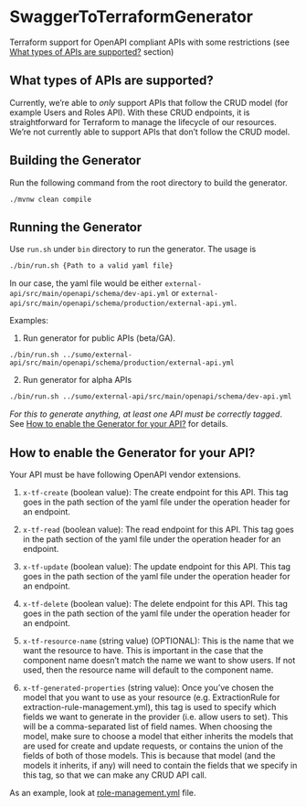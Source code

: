 # SwaggerToTerraformGenerator
Terraform support for OpenAPI compliant APIs with some restrictions (see [What types of APIs are supported?](#what-types-of-apis-are-supported) section)


## What types of APIs are supported?
Currently, we’re able to _only_ support APIs that follow the CRUD model (for example Users and Roles API). With these CRUD endpoints, it is straightforward for Terraform to manage the lifecycle of our resources. We’re not currently able to support APIs that don’t follow the CRUD model.


## Building the Generator
Run the following command from the root directory to build the generator. 
```
./mvnw clean compile
```

## Running the Generator
Use `run.sh` under `bin` directory to run the generator. The usage is
```bash
./bin/run.sh {Path to a valid yaml file}  
```
In our case, the yaml file would be either `external-api/src/main/openapi/schema/dev-api.yml` or `external-api/src/main/openapi/schema/production/external-api.yml`.

Examples:
1. Run generator for public APIs (beta/GA).
  ```
  ./bin/run.sh ../sumo/external-api/src/main/openapi/schema/production/external-api.yml
  ```
2. Run generator for alpha APIs
  ```bash
  ./bin/run.sh ../sumo/external-api/src/main/openapi/schema/dev-api.yml
  ```

_For this to generate anything, at least one API must be correctly tagged_. See [How to enable the Generator for your API?](#how-to-enable-the-generator-for-your-api) for details.


## How to enable the Generator for your API?
Your API must be have following OpenAPI vendor extensions.

1. `x-tf-create` (boolean value):
The create endpoint for this API. This tag goes in the path section of the yaml file under the operation header for an endpoint.

2. `x-tf-read` (boolean value):
The read endpoint for this API. This tag goes in the path section of the yaml file under the operation header for an endpoint.

3. `x-tf-update` (boolean value):
The update endpoint for this API. This tag goes in the path section of the yaml file under the operation header for an endpoint.

4. `x-tf-delete` (boolean value):
The delete endpoint for this API. This tag goes in the path section of the yaml file under the operation header for an endpoint.

5. `x-tf-resource-name` (string value) (OPTIONAL):
This is the name that we want the resource to have. This is important in the case that the component name doesn’t match the name we want to show users. If not used, then the resource name will default to the component name.

6. `x-tf-generated-properties` (string value):
Once you’ve chosen the model that you want to use as your resource (e.g. ExtractionRule for extraction-rule-management.yml), this tag is used to specify which fields we want to generate in the provider (i.e. allow users to set). This will be a comma-separated list of field names. When choosing the model, make sure to choose a model that either inherits the models that are used for create and update requests, or contains the union of the fields of both of those models. This is because that model (and the models it inherits, if any) will need to contain the fields that we specify in this tag, so that we can make any CRUD API call. 


As an example, look at [role-management.yml](https://github.com/Sanyaku/sumologic/blob/master/external-api/src/main/openapi/schema/role-management.yml) file.


